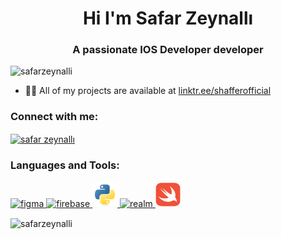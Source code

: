 
<h1 align="center">Hi I'm Safar Zeynallı</h1>
<h3 align="center">A passionate IOS Developer developer</h3>

<p align="left"> <img src="https://komarev.com/ghpvc/?username=safarzeynalli&label=Profile%20views&color=0e75b6&style=flat" alt="safarzeynalli" /> </p>

- 👨‍💻 All of my projects are available at [linktr.ee/shafferofficial](linktr.ee/shafferofficial)

<h3 align="left">Connect with me:</h3>
<p align="left">
<a href="https://linkedin.com/in/safar zeynallı" target="blank"><img align="center" src="https://raw.githubusercontent.com/rahuldkjain/github-profile-readme-generator/master/src/images/icons/Social/linked-in-alt.svg" alt="safar zeynallı" height="30" width="40" /></a>
</p>

<h3 align="left">Languages and Tools:</h3>
<p align="left"> <a href="https://www.figma.com/" target="_blank" rel="noreferrer"> <img src="https://www.vectorlogo.zone/logos/figma/figma-icon.svg" alt="figma" width="40" height="40"/> </a> <a href="https://firebase.google.com/" target="_blank" rel="noreferrer"> <img src="https://www.vectorlogo.zone/logos/firebase/firebase-icon.svg" alt="firebase" width="40" height="40"/> </a> <a href="https://www.python.org" target="_blank" rel="noreferrer"> <img src="https://raw.githubusercontent.com/devicons/devicon/master/icons/python/python-original.svg" alt="python" width="40" height="40"/> </a> <a href="https://realm.io/" target="_blank" rel="noreferrer"> <img src="https://raw.githubusercontent.com/bestofjs/bestofjs-webui/8665e8c267a0215f3159df28b33c365198101df5/public/logos/realm.svg" alt="realm" width="40" height="40"/> </a> <a href="https://developer.apple.com/swift/" target="_blank" rel="noreferrer"> <img src="https://raw.githubusercontent.com/devicons/devicon/master/icons/swift/swift-original.svg" alt="swift" width="40" height="40"/> </a> </p>

<p><img align="center" src="https://github-readme-stats.vercel.app/api/top-langs?username=safarzeynalli&show_icons=true&locale=en&layout=compact" alt="safarzeynalli" /></p>

